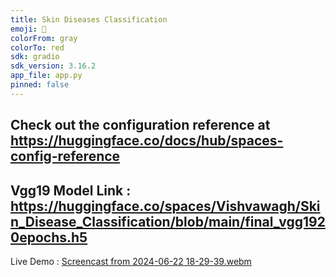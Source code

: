 ```yaml
---
title: Skin Diseases Classification
emoji: 🐠
colorFrom: gray
colorTo: red
sdk: gradio
sdk_version: 3.16.2
app_file: app.py
pinned: false
---
```


Check out the configuration reference at https://huggingface.co/docs/hub/spaces-config-reference
----
Vgg19 Model Link : https://huggingface.co/spaces/Vishvawagh/Skin_Disease_Classification/blob/main/final_vgg1920epochs.h5
-----
Live Demo :
[Screencast from 2024-06-22 18-29-39.webm](https://github.com/vishvawagh/Skin-Disease-Classifiation/assets/98593551/e1a86a5a-b218-415a-bf06-cff7e167ea5f)
